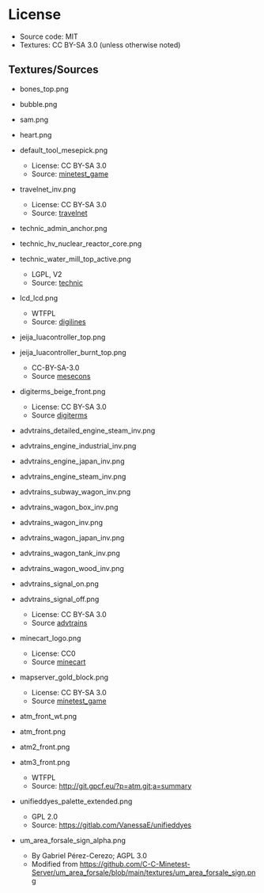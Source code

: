 
# License

* Source code: MIT
* Textures: CC BY-SA 3.0 (unless otherwise noted)

## Textures/Sources

* bones_top.png
* bubble.png
* sam.png
* heart.png
* default_tool_mesepick.png
  * License: CC BY-SA 3.0
  * Source: [minetest_game](https://github.com/minetest/minetest_game)

* travelnet_inv.png
  * License: CC BY-SA 3.0
  * Source: [travelnet](https://github.com/Sokomine/travelnet)

* technic_admin_anchor.png
* technic_hv_nuclear_reactor_core.png
* technic_water_mill_top_active.png
  * LGPL, V2
  * Source: [technic](https://github.com/minetest-mods/technic)

* lcd_lcd.png
  * WTFPL
  * Source: [digilines](https://github.com/minetest-mods/digilines)

* jeija_luacontroller_top.png
* jeija_luacontroller_burnt_top.png
  * CC-BY-SA-3.0
  * Source [mesecons](https://github.com/minetest-mods/mesecons)

* digiterms_beige_front.png
  * License: CC BY-SA 3.0
  * Source [digiterms](https://github.com/Pyrollo/digiterms)


* advtrains_detailed_engine_steam_inv.png
* advtrains_engine_industrial_inv.png
* advtrains_engine_japan_inv.png
* advtrains_engine_steam_inv.png
* advtrains_subway_wagon_inv.png
* advtrains_wagon_box_inv.png
* advtrains_wagon_inv.png
* advtrains_wagon_japan_inv.png
* advtrains_wagon_tank_inv.png
* advtrains_wagon_wood_inv.png
* advtrains_signal_on.png
* advtrains_signal_off.png
  * License: CC BY-SA 3.0
  * Source [advtrains](http://advtrains.bleipb.de/)

* minecart_logo.png
  * License: CC0
  * Source [minecart](https://github.com/joe7575/minecart)

* mapserver_gold_block.png
  * License: CC BY-SA 3.0
  * Source [minetest_game](https://github.com/minetest/minetest_game)

* atm_front_wt.png
* atm_front.png
* atm2_front.png
* atm3_front.png
  * WTFPL
  * Source: http://git.gpcf.eu/?p=atm.git;a=summary


* unifieddyes_palette_extended.png
  * GPL 2.0
  * Source: https://gitlab.com/VanessaE/unifieddyes

* um_area_forsale_sign_alpha.png
  * By Gabriel Pérez-Cerezo; AGPL 3.0
  * Modified from https://github.com/C-C-Minetest-Server/um_area_forsale/blob/main/textures/um_area_forsale_sign.png
